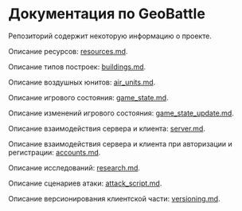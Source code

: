 # Документация по GeoBattle

Репозиторий содержит некоторую информацию о проекте.

Описание ресурсов: [resources.md](resources.md).

Описание типов построек: [buildings.md](buildings.md).

Описание воздушных юнитов: [air_units.md](air_units.md).

Описание игрового состояния: [game_state.md](game_state.md).

Описание изменений игрового состояния: [game_state_update.md](game_state_update.md).

Описание взаимодействия сервера и клиента: [server.md](server.md).

Описание взаимодействия сервера и клиента при авторизации и регистрации: [accounts.md](accounts.md).

Описание исследований: [research.md](research.md).

Описание сценариев атаки: [attack_script.md](attack_script.md).

Описание версионирования клиентской части: [versioning.md](versioning.md).